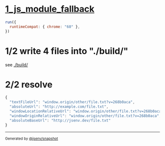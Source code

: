 # [1_js_module_fallback](../../new_url.test.mjs#L27)

```js
run({
  runtimeCompat: { chrome: "60" },
})
```

# 1/2 write 4 files into "./build/"

see [./build/](./build/)

# 2/2 resolve

```js
{
  "textFileUrl": "window.origin/other/file.txt?v=268b0aca",
  "absoluteUrl": "http://example.com/file.txt",
  "windowLocationRelativeUrl": "window.origin/other/file.txt?v=268b0aca",
  "windowOriginRelativeUrl": "window.origin/other/file.txt?v=268b0aca",
  "absoluteBaseUrl": "http://jsenv.dev/file.txt"
}
```
---

<sub>
  Generated by <a href="https://github.com/jsenv/core/tree/main/packages/independent/snapshot">@jsenv/snapshot</a>
</sub>